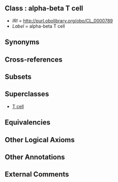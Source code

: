 
## Class : alpha-beta T cell

 * *IRI* = http://purl.obolibrary.org/obo/CL_0000789
 * *Label* = alpha-beta T cell

## Synonyms


## Cross-references


## Subsets


## Superclasses

 * [T cell](../../CL/84/CL_0000084.md)

## Equivalencies


## Other Logical Axioms


## Other Annotations


## External Comments

